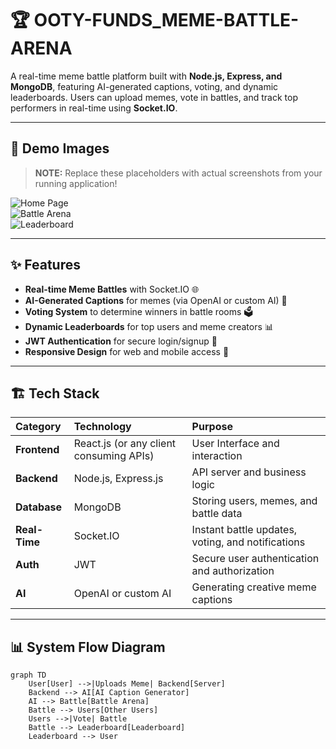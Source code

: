 # 🏆 OOTY-FUNDS_MEME-BATTLE-ARENA

A real-time meme battle platform built with **Node.js, Express, and MongoDB**, featuring AI-generated captions, voting, and dynamic leaderboards. Users can upload memes, vote in battles, and track top performers in real-time using **Socket.IO**.

---

## 📸 Demo Images

> **NOTE:** Replace these placeholders with actual screenshots from your running application!

![Home Page](https://via.placeholder.com/800x400.png?text=Home+Page)  
![Battle Arena](https://via.placeholder.com/800x400.png?text=Battle+Arena)  
![Leaderboard](https://via.placeholder.com/800x400.png?text=Leaderboard)  

---

## ✨ Features

- **Real-time Meme Battles** with Socket.IO 🌐  
- **AI-Generated Captions** for memes (via OpenAI or custom AI) 🤖  
- **Voting System** to determine winners in battle rooms 🗳️  
- **Dynamic Leaderboards** for top users and meme creators 📊  
- **JWT Authentication** for secure login/signup 🔐  
- **Responsive Design** for web and mobile access 📱  

---

## 🏗️ Tech Stack

| Category | Technology | Purpose |
| :--- | :--- | :--- |
| **Frontend** | React.js (or any client consuming APIs) | User Interface and interaction |
| **Backend** | Node.js, Express.js | API server and business logic |
| **Database** | MongoDB | Storing users, memes, and battle data |
| **Real-Time** | Socket.IO | Instant battle updates, voting, and notifications |
| **Auth** | JWT | Secure user authentication and authorization |
| **AI** | OpenAI or custom AI | Generating creative meme captions |

---

## 📊 System Flow Diagram

```mermaid
graph TD
    User[User] -->|Uploads Meme| Backend[Server]
    Backend --> AI[AI Caption Generator]
    AI --> Battle[Battle Arena]
    Battle --> Users[Other Users]
    Users -->|Vote| Battle
    Battle --> Leaderboard[Leaderboard]
    Leaderboard --> User
